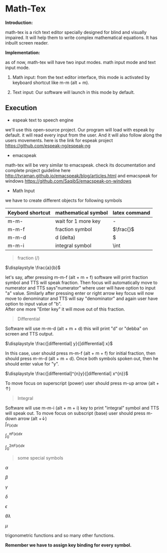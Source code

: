 # Math-Tex

**Introduction:**

math-tex is a rich text editor specially designed for blind and visually impaired. It will help them to write complex mathematical equations. It has inbuilt screen reader.

**Implementation:**

as of now, math-tex will have two input modes. math input mode and text input mode.

1.    Math input: 
from the text editor interface, this mode is activated by keyboard shortcut like m-m (alt + m).

2.    Text input: 
Our software will launch in this mode by default.

## Execution

*  espeak text to speech engine

we'll use this open-source project. Our program will load with espeak by default. it will read every input from the user. And it will also follow along the users movements. here is the link for espeak project <https://github.com/espeak-ng/espeak-ng>

*  emacspeak 

math-tex will be very similar to emacspeak. check its documentation and complete project guideline here <http://tvraman.github.io/emacspeak/blog/articles.html>
and emacspeak for windows <https://github.com/SaqibS/emacspeak-on-windows>

*  Math Input 

we have to create different objects for following symbols


Keybord shortcut | mathematical symbol | latex command
-----------------|---------------------|--------------
    m-m-         |  wait for 1 more key|    -
    m-m-f        |  fraction symbol    |  $\frac{}$  
    m-m-d        |  d  (delta)         |  $|diff
    m-m-i        |  integral symbol    |  \int


>    fraction (/)

$\displaystyle \frac{a}{b}$ 

let's say, after pressing m-m-f (alt + m + f) software will print fraction symbol  and TTS will speak fraction. Then focus will automatically  move to numerator and TTS says"numerator" where user will have option to input "a" value. Similarly after pressing enter or right arrow key focus will now move to denominator and TTS will say "denominator" and again user have option to input value of "b".  
After one more "Enter key" it will move out of this fraction.

>    Differential

Software will use m-m-d (alt + m + d) this will print "d" or "debba" on screen and TTS output.

$\displaystyle \frac{[differential] y}{[differential] x}$

In this case, user should press m-m-f (alt + m + f) for initial fraction, then should press m-m-d (alt + m + d). Once both symbols spoken out, then he should enter value for "y".

$\displaystyle \frac{[differential]^{n}y}{[differential] x^{n}}$

To move focus on superscript (power) user should press m-up arrow (alt + ↑) 

>    Integral

Software will use m-m-i (alt + m + i) key to print "integral" symbol and TTS will speak out.
To move focus on subscript (base) user should press m-down arrow (alt +↓)  
$\displaystyle \int_{F(x)dx}$

$\displaystyle \int_{0}^{\pi F(x)dx}$

$\displaystyle \int_{0}^{2\pi F(x)dx}$

>    some special symbols 

$\alpha$

$\beta$

$\gamma$

$\delta$

$\epsilon$

$\theta\lambda$

$\mu$

trigonometric functions and so many other functions.

**Remember we have to assign key binding for every symbol.**


